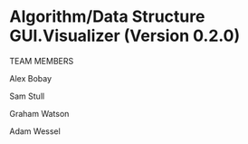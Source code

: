 # Algorithm/Data Structure GUI.Visualizer (Version 0.2.0)


TEAM MEMBERS

Alex Bobay

Sam Stull

Graham Watson

Adam Wessel
